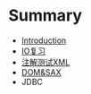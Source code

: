 # Summary

* [Introduction](README.md)
* [IO复习](chapter1.md)
* [注解测试XML](注解测试XML.md)
* [DOM&SAX](dom&sax.md)
* JDBC

